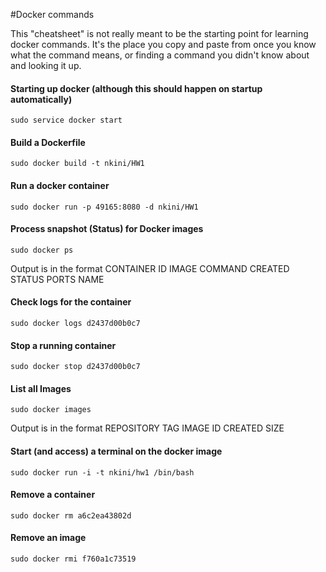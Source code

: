#Docker commands

This "cheatsheet" is not really meant to be the starting point for learning docker commands. It's the place you copy and paste from once you know what the command means, or finding a command you didn't know about and looking it up.

#### Starting up docker (although this should happen on startup automatically)
```shell
sudo service docker start
```

#### Build a Dockerfile
```shell
sudo docker build -t nkini/HW1
```

#### Run a docker container
```shell
sudo docker run -p 49165:8080 -d nkini/HW1
```

#### Process snapshot (Status) for Docker images
```shell
sudo docker ps
```
Output is in the format
CONTAINER ID        IMAGE               COMMAND             CREATED             STATUS              PORTS               NAME

#### Check logs for the container
```shell
sudo docker logs d2437d00b0c7
```

#### Stop a running container
```shell
sudo docker stop d2437d00b0c7
```

#### List all Images
```shell
sudo docker images
```
Output is in the format
REPOSITORY          TAG                 IMAGE ID            CREATED             SIZE

#### Start (and access) a terminal on the docker image
```shell
sudo docker run -i -t nkini/hw1 /bin/bash
```

#### Remove a container
```shell
sudo docker rm a6c2ea43802d
```

#### Remove an image
```shell
sudo docker rmi f760a1c73519
```
